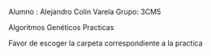 Alumno : Alejandro Colín Varela
Grupo: 3CM5

Algoritmos Genéticos
Practicas

Favor de escoger la carpeta correspondiente a la practica
